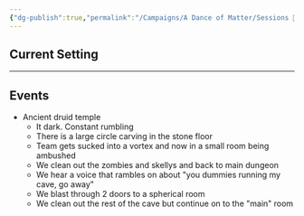 ```yaml
---
{"dg-publish":true,"permalink":"/Campaigns/A Dance of Matter/Sessions 📝/Session 008/"}
---
```



## Current Setting

---

## Events
-   Ancient druid temple
	-   It dark. Constant rumbling
	-   There is a large circle carving in the stone floor
	-   Team gets sucked into a vortex and now in a small room being ambushed
	-   We clean out the zombies and skellys and back to main dungeon
	-   We hear a voice that rambles on about "you dummies running my cave, go away"
	-   We blast through 2 doors to a spherical room
	-   We clean out the rest of the cave but continue on to the "main" room